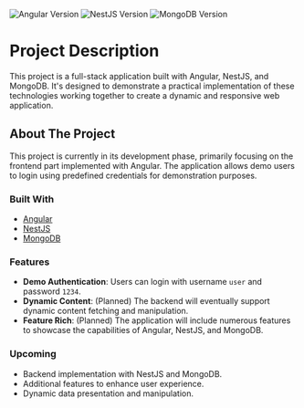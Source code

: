![Angular Version](https://img.shields.io/badge/Angular-v12-DD0031?style=flat&logo=angular)
![NestJS Version](https://img.shields.io/badge/NestJS-v8-E0234E?style=flat&logo=nestjs)
![MongoDB Version](https://img.shields.io/badge/MongoDB-v4.4-47A248?style=flat&logo=mongodb)
# Project Description

This project is a full-stack application built with Angular, NestJS, and MongoDB. It's designed to demonstrate a practical implementation of these technologies working together to create a dynamic and responsive web application.

## About The Project

This project is currently in its development phase, primarily focusing on the frontend part implemented with Angular. The application allows demo users to login using predefined credentials for demonstration purposes.

### Built With

- [Angular](https://angular.io/)
- [NestJS](https://nestjs.com/)
- [MongoDB](https://www.mongodb.com/)

### Features

- **Demo Authentication**: Users can login with username `user` and password `1234`.
- **Dynamic Content**: (Planned) The backend will eventually support dynamic content fetching and manipulation.
- **Feature Rich**: (Planned) The application will include numerous features to showcase the capabilities of Angular, NestJS, and MongoDB.

### Upcoming

- Backend implementation with NestJS and MongoDB.
- Additional features to enhance user experience.
- Dynamic data presentation and manipulation.

